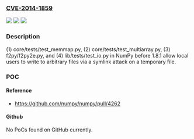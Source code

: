 ### [CVE-2014-1859](https://cve.mitre.org/cgi-bin/cvename.cgi?name=CVE-2014-1859)
![](https://img.shields.io/static/v1?label=Product&message=n%2Fa&color=blue)
![](https://img.shields.io/static/v1?label=Version&message=n%2Fa&color=blue)
![](https://img.shields.io/static/v1?label=Vulnerability&message=n%2Fa&color=brighgreen)

### Description

(1) core/tests/test_memmap.py, (2) core/tests/test_multiarray.py, (3) f2py/f2py2e.py, and (4) lib/tests/test_io.py in NumPy before 1.8.1 allow local users to write to arbitrary files via a symlink attack on a temporary file.

### POC

#### Reference
- https://github.com/numpy/numpy/pull/4262

#### Github
No PoCs found on GitHub currently.

